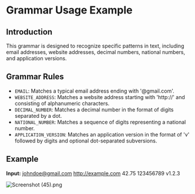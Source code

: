 # Grammar Usage Example

## Introduction

This grammar is designed to recognize specific patterns in text, including email addresses, website addresses, decimal numbers, national numbers, and application versions.

## Grammar Rules

- `EMAIL`: Matches a typical email address ending with '@gmail.com'.
- `WEBSITE_ADDRESS`: Matches a website address starting with 'http://' and consisting of alphanumeric characters.
- `DECIMAL_NUMBER`: Matches a decimal number in the format of digits separated by a dot.
- `NATIONAL_NUMBER`: Matches a sequence of digits representing a national number.
- `APPLICATION_VERSION`: Matches an application version in the format of 'v' followed by digits and optional dot-separated subversions.

## Example

**Input:**
johndoe@gmail.com
http://example.com
42.75
123456789
v1.2.3

![Screenshot (45).png](..%2F..%2F..%2FPictures%2FScreenshots%2FScreenshot%20%2845%29.png)
